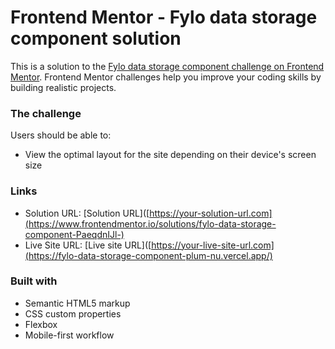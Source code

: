 # Frontend Mentor - Fylo data storage component solution

This is a solution to the [Fylo data storage component challenge on Frontend Mentor](https://www.frontendmentor.io/challenges/fylo-data-storage-component-1dZPRbV5n). Frontend Mentor challenges help you improve your coding skills by building realistic projects. 

### The challenge

Users should be able to:

- View the optimal layout for the site depending on their device's screen size

### Links

- Solution URL: [Solution URL]([https://your-solution-url.com](https://www.frontendmentor.io/solutions/fylo-data-storage-component-PaeqdnIJl-)
- Live Site URL: [Live site URL]([https://your-live-site-url.com](https://fylo-data-storage-component-plum-nu.vercel.app/)

### Built with

- Semantic HTML5 markup
- CSS custom properties
- Flexbox
- Mobile-first workflow
